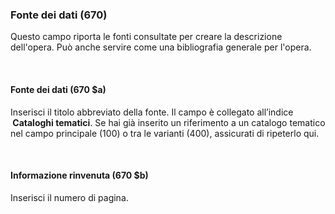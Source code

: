 ### **Fonte dei dati (670)**

Questo campo riporta le fonti consultate per creare la descrizione dell'opera. Può anche servire come una bibliografia generale per l'opera.&nbsp;

&nbsp;

#### **Fonte dei dati (670 $a)**

Inserisci il titolo abbreviato della fonte. Il campo è collegato all’indice **&nbsp;Cataloghi tematici**. Se hai già inserito un riferimento a un catalogo tematico nel campo principale (100) o tra le varianti (400), assicurati di ripeterlo qui.&nbsp;

&nbsp;

#### **Informazione rinvenuta (670 $b)**

Inserisci il numero di pagina.